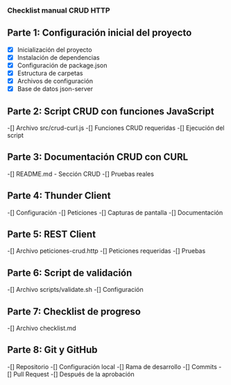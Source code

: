 ### Checklist manual CRUD HTTP

## Parte 1: Configuración inicial del proyecto
-[x] Inicialización del proyecto
-[x] Instalación de dependencias
-[x] Configuración de package.json
-[x] Estructura de carpetas
-[x] Archivos de configuración
-[x] Base de datos json-server

## Parte 2: Script CRUD con funciones JavaScript
-[] Archivo src/crud-curl.js
-[] Funciones CRUD requeridas
-[] Ejecución del script

## Parte 3: Documentación CRUD con CURL
-[] README.md - Sección CRUD
-[] Pruebas reales

## Parte 4: Thunder Client
-[] Configuración
-[] Peticiones
-[] Capturas de pantalla
-[] Documentación

## Parte 5: REST Client
-[] Archivo peticiones-crud.http
-[] Peticiones requeridas
-[] Pruebas

## Parte 6: Script de validación
-[] Archivo scripts/validate.sh
-[] Configuración

## Parte 7: Checklist de progreso
-[] Archivo checklist.md

## Parte 8: Git y GitHub
-[] Repositorio
-[] Configuración local
-[] Rama de desarrollo
-[] Commits
-[] Pull Request
-[] Después de la aprobación

